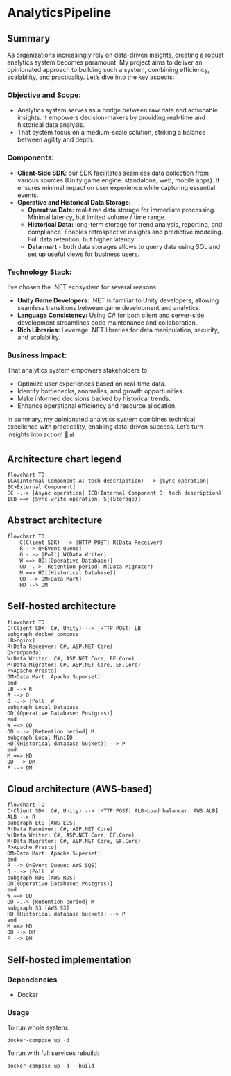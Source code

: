 # AnalyticsPipeline

## Summary

As organizations increasingly rely on data-driven insights, creating a robust analytics system becomes paramount.
My project aims to deliver an opinionated approach to building such a system, combining efficiency, scalability, and practicality.
Let’s dive into the key aspects:

### Objective and Scope:

- Analytics system serves as a bridge between raw data and actionable insights. It empowers decision-makers by providing real-time and historical data analysis.
- That system focus on a medium-scale solution, striking a balance between agility and depth.

### Components:

- **Client-Side SDK**: our SDK facilitates seamless data collection from various sources (Unity game engine: standalone, web, mobile apps). It ensures minimal impact on user experience while capturing essential events.
- **Operative and Historical Data Storage:**
  - **Operative Data:** real-time data storage for immediate processing. Minimal latency, but limited volume / time range.
  - **Historical Data:** long-term storage for trend analysis, reporting, and compliance. Enables retrospective insights and predictive modeling. Full data retention, but higher latency.
  - **Data mart** - both data storages allows to query data using SQL and set up useful views for business users.

### Technology Stack:

I’ve chosen the .NET ecosystem for several reasons:
- **Unity Game Developers:** .NET is familiar to Unity developers, allowing seamless transitions between game development and analytics.
- **Language Consistency:** Using C# for both client and server-side development streamlines code maintenance and collaboration.
- **Rich Libraries:** Leverage .NET libraries for data manipulation, security, and scalability.

### Business Impact:

That analytics system empowers stakeholders to:
- Optimize user experiences based on real-time data.
- Identify bottlenecks, anomalies, and growth opportunities.
- Make informed decisions backed by historical trends.
- Enhance operational efficiency and resource allocation.

In summary, my opinionated analytics system combines technical excellence with practicality, enabling data-driven success.
Let’s turn insights into action! 🚀📊

## Architecture chart legend

```mermaid
flowchart TD
ICA(Internal Component A: tech descripotion) --> |Sync operation| EC>External Component]
EC -.-> |Async operation| ICB(Internal Component B: tech description)
ICB ==> |Sync write operation| S[(Storage)]
```

## Abstract architecture

```mermaid
flowchart TD
    C(Client SDK) --> |HTTP POST| R(Data Receiver)
    R --> Q>Event Queue]
    Q -.-> |Poll| W(Data Writer)
    W ==> OD[(Operative Database)]
    OD -.-> |Retention period| M(Data Migrator)
    M ==> HD[(Historical Database)]
    OD --> DM>Data Mart]
    HD --> DM
```

## Self-hosted architecture

```mermaid
flowchart TD
C(Client SDK: C#, Unity) --> |HTTP POST| LB
subgraph docker compose
LB>nginx]
R(Data Receiver: C#, ASP.NET Core)
Q>redpanda]
W(Data Writer: C#, ASP.NET Core, EF.Core)
M(Data Migrator: C#, ASP.NET Core, EF.Core)
P>Apache Presto]
DM>Data Mart: Apache Superset]
end
LB --> R
R --> Q
Q -.-> |Poll| W
subgraph Local Database
OD[(Operative Database: Postgres)]
end
W ==> OD
OD -.-> |Retention period| M
subgraph Local MiniIO
HD[(Historical database bucket)] --> P
end
M ==> HD
OD --> DM
P --> DM
```

## Cloud architecture (AWS-based)

```mermaid
flowchart TD
C(Client SDK: C#, Unity) --> |HTTP POST| ALB>Load balancer: AWS ALB]
ALB --> R 
subgraph ECS [AWS ECS]
R(Data Receiver: C#, ASP.NET Core)
W(Data Writer: C#, ASP.NET Core, EF.Core)
M(Data Migrator: C#, ASP.NET Core, EF.Core)
P>Apache Presto]
DM>Data Mart: Apache Superset]
end
R --> Q>Event Queue: AWS SQS]
Q -.-> |Poll| W
subgraph RDS [AWS RDS]
OD[(Operative Database: Postgres)]
end
W ==> OD
OD -.-> |Retention period| M
subgraph S3 [AWS S3]
HD[(Historical database bucket)] --> P
end
M ==> HD
OD --> DM
P --> DM
```

## Self-hosted implementation

### Dependencies

- Docker

### Usage

To run whole system:

```
docker-compose up -d
```

To run with full services rebuild:

``` 
docker-compose up -d --build
```